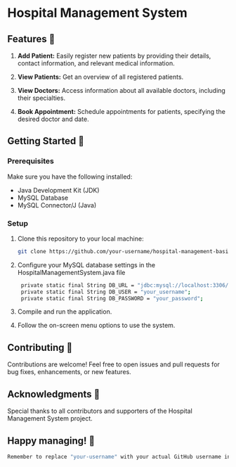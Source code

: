 
# Hospital Management System

## Features 🌟

1. **Add Patient:**
   Easily register new patients by providing their details, contact information, and relevant medical information.

2. **View Patients:**
   Get an overview of all registered patients.

3. **View Doctors:**
   Access information about all available doctors, including their specialties.

4. **Book Appointment:**
   Schedule appointments for patients, specifying the desired doctor and date.

## Getting Started 🚀

### Prerequisites

Make sure you have the following installed:

- Java Development Kit (JDK)
- MySQL Database
- MySQL Connector/J (Java)

### Setup

1. Clone this repository to your local machine:

   ```bash
   git clone https://github.com/your-username/hospital-management-basic.git
   
2. Configure your MySQL database settings in the HospitalManagementSystem.java file
   ```bash
    private static final String DB_URL = "jdbc:mysql://localhost:3306/hospital";
    private static final String DB_USER = "your_username";
    private static final String DB_PASSWORD = "your_password";
   
3. Compile and run the application.
   
4. Follow the on-screen menu options to use the system.
   

## Contributing 🤝
Contributions are welcome! Feel free to open issues and pull requests for bug fixes, enhancements, or new features.

## Acknowledgments 🙏
Special thanks to all contributors and supporters of the Hospital Management System project.

## Happy managing! 🏥

```bash
Remember to replace "your-username" with your actual GitHub username in the clone URL, and make any other necessary customizations. This README should now be ready for use in your "hospital-management-basic" repository.

